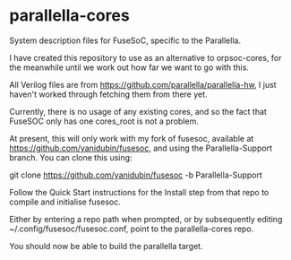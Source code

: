 parallella-cores
================

System description files for FuseSoC, specific to the Parallella.

I have created this repository to use as an alternative to orpsoc-cores,
for the meanwhile until we work out how far we want to go with this.

All Verilog files are from https://github.com/parallella/parallella-hw,
I just haven't worked through fetching them from there yet.

Currently, there is no usage of any existing cores, and so the fact that
FuseSOC only has one cores_root is not a problem.

At present, this will only work with my fork of fusesoc, available at
https://github.com/yanidubin/fusesoc, and using the Parallella-Support
branch. You can clone this using:

  git clone https://github.com/yanidubin/fusesoc -b Parallella-Support

Follow the Quick Start instructions for the Install step from that repo
to compile and initialise fusesoc.

Either by entering a repo path when prompted, or by subsequently editing
~/.config/fusesoc/fusesoc.conf, point to the parallella-cores repo.

You should now be able to build the parallella target.
